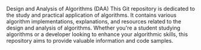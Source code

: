 Design and Analysis of Algorithms (DAA)
This Git repository is dedicated to the study and practical application of algorithms. It contains various algorithm implementations, explanations, and resources related to the design and analysis of algorithms. Whether you're a student studying algorithms or a developer looking to enhance your algorithmic skills, this repository aims to provide valuable information and code samples.
